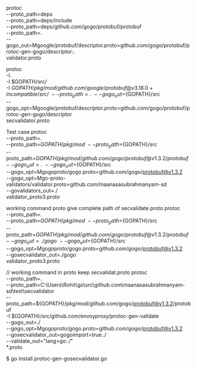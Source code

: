 protoc \
--proto_path=deps \
--proto_path=deps/include \
--proto_path=deps/github.com/gogo/protobuf/protobuf \
--proto_path=. \
--gogo_out=Mgoogle/protobuf/descriptor.proto=github.com/gogo/protobuf/protoc-gen-gogo/descriptor:. \
validator.proto


protoc \
-I. \
-I $GOPATH/src/ \
-I $GOPATH/pkg/mod/github.com/google/protobuf@v3.18.0+incompatible/src/ \
--proto_path=. \
--gogo_out=${GOPATH}/src \
--gogo_opt=Mgoogle/protobuf/descriptor.proto=github.com/gogo/protobuf/protoc-gen-gogo/descriptor \
secvalidator.proto

Test case 
protoc \
--proto_path=. \
--proto_path=${GOPATH}/pkg/mod \
--proto_path=${GOPATH}/src \
--proto_path=${GOPATH}/pkg/mod/github.com/gogo/protobuf@v1.3.2/protobuf \
--gogo_out=. \
--gogo_out=${GOPATH}/src \
--gogo_opt=Mgogoproto/gogo.proto=github.com/gogo/protobuf@v1.3.2 \
--gogo_opt=Mgo-proto-validators/validator.proto=github.com/maanasasubrahmanyam-sd \
--govalidators_out=./ \
validator_proto3.proto

working command proto give complete path of secvalidate.proto
protoc \
--proto_path=. \
--proto_path=${GOPATH}/pkg/mod \
--proto_path=${GOPATH}/src \
--proto_path=${GOPATH}/pkg/mod/github.com/gogo/protobuf@v1.3.2/protobuf \
--gogo_out=./gogo \
--gogo_out=${GOPATH}/src \
--gogo_opt=Mgogoproto/gogo.proto=github.com/gogo/protobuf@v1.3.2 \
--gosecvalidator_out=./gogo \
validator_proto3.proto


// working command in proto keep secvalidat.proto 
protoc \
--proto_path=. \
--proto_path=C:\\Users\\Rohit\\go\\src\\github.com\\maanasasubrahmanyam-sd\\test\\secvalidator \
--proto_path=${GOPATH}/pkg/mod/github.com/gogo/protobuf@v1.3.2/protobuf \
-I ${GOPATH}/src/github.com/envoyproxy/protoc-gen-validate \
--gogo_out=./ \
--gogo_opt=Mgogoproto/gogo.proto=github.com/gogo/protobuf@v1.3.2 \
--gosecvalidator_out=gogoimport=true:./ \
--validate_out="lang=go:./" \
*.proto

$ go install protoc-gen-gosecvalidator.go